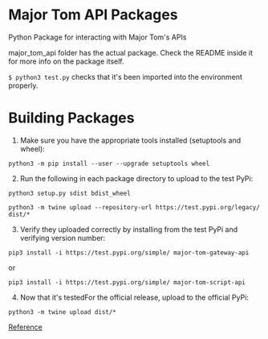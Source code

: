 # Major Tom API Packages
Python Package for interacting with Major Tom's APIs

major_tom_api folder has the actual package.
Check the README inside it for more info on the package itself.

`$ python3 test.py` checks that it's been imported into the environment properly.

# Building Packages

1. Make sure you have the appropriate tools installed (setuptools and wheel):

```
python3 -m pip install --user --upgrade setuptools wheel
```

2. Run the following in each package directory to upload to the test PyPi:

```
python3 setup.py sdist bdist_wheel

python3 -m twine upload --repository-url https://test.pypi.org/legacy/ dist/*
```

3. Verify they uploaded correctly by installing from the test PyPi and verifying version number:

```
pip3 install -i https://test.pypi.org/simple/ major-tom-gateway-api
```
or
```
pip3 install -i https://test.pypi.org/simple/ major-tom-script-api
```

4. Now that it's testedFor the official release, upload to the official PyPi:

```
python3 -m twine upload dist/*
```

[Reference](https://packaging.python.org/tutorials/packaging-projects/)

